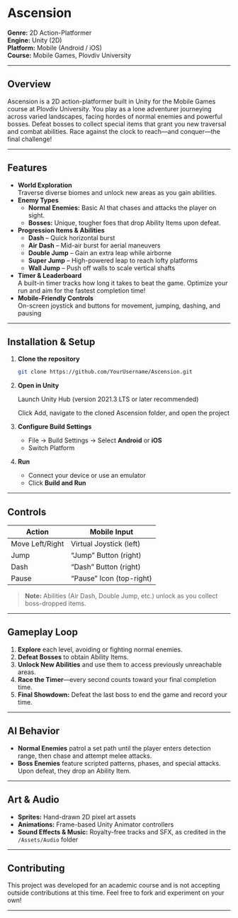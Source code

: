 # Ascension

**Genre:** 2D Action-Platformer  
**Engine:** Unity (2D)  
**Platform:** Mobile (Android / iOS)  
**Course:** Mobile Games, Plovdiv University

---

## Overview

Ascension is a 2D action-platformer built in Unity for the Mobile Games course at Plovdiv University. You play as a lone adventurer journeying across varied landscapes, facing hordes of normal enemies and powerful bosses. Defeat bosses to collect special items that grant you new traversal and combat abilities. Race against the clock to reach—and conquer—the final challenge!

---

## Features

- **World Exploration**  
  Traverse diverse biomes and unlock new areas as you gain abilities.  
- **Enemy Types**  
  - **Normal Enemies:** Basic AI that chases and attacks the player on sight.  
  - **Bosses:** Unique, tougher foes that drop Ability Items upon defeat.  
- **Progression Items & Abilities**  
  - **Dash** – Quick horizontal burst  
  - **Air Dash** – Mid-air burst for aerial maneuvers  
  - **Double Jump** – Gain an extra leap while airborne  
  - **Super Jump** – High-powered leap to reach lofty platforms  
  - **Wall Jump** – Push off walls to scale vertical shafts  
- **Timer & Leaderboard**  
  A built-in timer tracks how long it takes to beat the game. Optimize your run and aim for the fastest completion time!  
- **Mobile-Friendly Controls**  
  On-screen joystick and buttons for movement, jumping, dashing, and pausing  

---

## Installation & Setup

1. **Clone the repository**  
   ```bash
   git clone https://github.com/YourUsername/Ascension.git
2. **Open in Unity**

    Launch Unity Hub (version 2021.3 LTS or later recommended)

    Click Add, navigate to the cloned Ascension folder, and open the project

3. **Configure Build Settings**  
   - File → Build Settings → Select **Android** or **iOS**  
   - Switch Platform  
4. **Run**  
   - Connect your device or use an emulator  
   - Click **Build and Run**  

---

## Controls

| Action          | Mobile Input             |
| --------------- | ------------------------ |
| Move Left/Right | Virtual Joystick (left)  |
| Jump            | “Jump” Button (right)    |
| Dash            | “Dash” Button (right)    |
| Pause           | “Pause” Icon (top-right) |

> **Note:** Abilities (Air Dash, Double Jump, etc.) unlock as you collect boss-dropped items.

---

## Gameplay Loop

1. **Explore** each level, avoiding or fighting normal enemies.  
2. **Defeat Bosses** to obtain Ability Items.  
3. **Unlock New Abilities** and use them to access previously unreachable areas.  
4. **Race the Timer**—every second counts toward your final completion time.  
5. **Final Showdown:** Defeat the last boss to end the game and record your time.

---

## AI Behavior

- **Normal Enemies** patrol a set path until the player enters detection range, then chase and attempt melee attacks.  
- **Boss Enemies** feature scripted patterns, phases, and special attacks. Upon defeat, they drop an Ability Item.

---

## Art & Audio

- **Sprites:** Hand-drawn 2D pixel art assets  
- **Animations:** Frame-based Unity Animator controllers  
- **Sound Effects & Music:** Royalty-free tracks and SFX, as credited in the `/Assets/Audio` folder

---

## Contributing

This project was developed for an academic course and is not accepting outside contributions at this time. Feel free to fork and experiment on your own!

---
